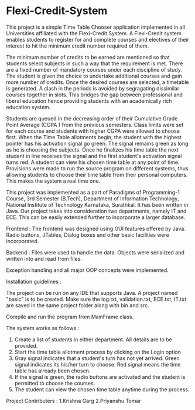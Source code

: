 Flexi-Credit-System
===================
This project is a simple Time Table Chooser application implemented in all
Universities affiliated with the Flexi-Credit System. A Flexi-Credit system
enables students to register for and complete courses and electives of their
interest to hit the minimum credit number required of them. 

The minimum number of credits to be earned are mentioned so that students select subjects in such a way that the requirement is met. There are a fixed number of mandatory courses under each discipline of study. The student is given the choice to undertake additional courses and gain more number of credits. Once the desired courses are selected, a timetable is generated. A clash in the periods is avoided by segragating dissimilar courses together in slots. This bridges the gap between professional and liberal education hence providing students with an academically rich education system.

Students are queued in the decreasing order of their Cumulative Grade Point Average (CGPA ) from the previous semesters. Class limits were set for each course and students with higher CGPA were allowed to choose first. When the Time Table allotments begin, the student with the highest pointer has his activation signal go green. The signal remains green as long as he is choosing the subjects. Once he finalizes his time table the next student in line receives the signal and the first student's activation signal turns red. A student can view his chosen time table at any point of time. Provisions were made to run the source program on different systems, thus allowing students to choose their time table from their personal computers. This makes the system a real time one. 

This project was implemented as a part of Paradigms of Programming-1 Course, 3rd Semester (B.Tech), Department of Information Technology, National Institute of Technology Karnataka, Surathkal. It has been written in Java. Our project takes into consideration two departments, namely IT and ECE. This can be easily extended further to incorporate a larger database. 

Frontend :
The frontend was designed using GUI features offered by Java. Radio buttons, JTables, Dialog boxes and other basic facilities were incorporated.

Backend :
Files were used to handle the data. Objects were serialized and written into and read from files.

Exception handling and all major OOP concepts were implemented.

Installation guidelines :

The project can be run on any IDE that supports Java. A project named "basic" is to be created. Make sure the log.txt, validation.txt, ECE.txt, IT.txt are saved in the same project folder along with bin and src.

Compile and run the program from MainFrame class. 

The system works as follows :

1. Create a list of students in either department. All details are to be provided.
2. Start the time table allotment process by clicking on the Login option
3. Gray signal indicates that a student's turn has not yet arrived. Green signal indicates its his/her turn to choose. Red signal means the time table has already been chosen. 
4. If the signal is green, the radio buttons are activated and the student is permitted to choose the courses. 
5. The student can view the chosen time table anytime during the process. 

Project Contributers :
1.Krishna Garg
2.Priyanshu Tomar
